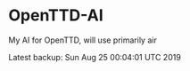 # OpenTTD-AI
My AI for OpenTTD, will use primarily air

Latest backup: Sun Aug 25 00:04:01 UTC 2019
